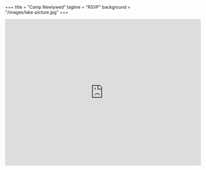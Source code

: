 +++ title = "Camp Newlywed" tagline = "RSVP" background = "/images/lake-picture.jpg" +++
<iframe src="https://docs.google.com/forms/d/e/1FAIpQLScxYs0STykk_cOPKoybsMwSwwdi_qhdoT1OyGqhk0xdxUXImg/viewform?embedded=true" width="640" height="480" frameborder="0" marginheight="0" marginwidth="0">Loading…</iframe>
